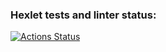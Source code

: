 ### Hexlet tests and linter status:
[![Actions Status](https://github.com/pavel-likharev/frontend-project-lvl2/workflows/hexlet-check/badge.svg)](https://github.com/pavel-likharev/frontend-project-lvl2/actions)